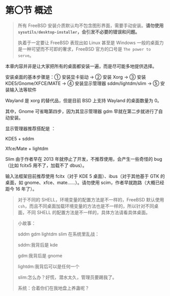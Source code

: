 # 第〇节 概述

> 所有 FreeBSD 安装介质默认均不包含图形界面，需要手动安装。**请勿使用`sysutils/desktop-installer`，会引发不必要的错误和问题。**
>
> 执着于一定要让 FreeBSD 表现出如 Linux 甚至是 Windows 一般的桌面力是一种可望而不可即的奢求，FreeBSD 官方的口号是 `The power to serve`。


本章内容并非是让大家把所有的桌面都安装一遍，而是尽可能多地提供选择。

安装桌面的基本步骤是：① 安装显卡驱动 -> ② 安装 Xorg -> ③ 安装 KDE5/Gnome/XFCE/MATE -> ④ 安装显示管理器 sddm/lightdm/slim -> ⑤ 安装输入法等软件

Wayland 是 xorg 的替代品，但是目前 BSD 上支持 Wayland 的桌面数量为 0。

其中，Gnome 可省略第四步，因为其显示管理器 gdm 早就在第二步就进行了自动安装。

显示管理器推荐搭配是 ：

KDE5 + sddm

Xfce/Mate + lightdm

Slim 由于作者早在 2013 年就停止了开发，不推荐使用，会产生一些奇怪的 bug （比如 fcitx5 用不了，加载不了 dbus）。

输入法框架目前推荐使用 fcitx（对于 KDE 5 桌面）、ibus（对于其他基于 GTK 的桌面，如 gnome、xfce、mate……）。请勿使用 scim，作者早就跑路（大概已经距今 16 年了）。

>对于不同的 SHELL，环境变量的配置方法是不一样的，FreeBSD 默认使用 `csh`，而且不同桌面加载环境变量的方法也是不一样的，所以针对不同桌面，不同 SHELL 的配置方法是不一样的，具体方法请看具体桌面。

>小故事：
>
>sddm gdm lightdm slim 在系统里乱战：
>
>sddm:我背后是 kde
>
>gdm:我背后是 gnome
>
>lightdm:我背后可以是任何一个
>
>slim:怎么办？好慌，潜水太久，管理员要踢我了。
>
>系统：合着你们在我地盘上养蛊呢？
